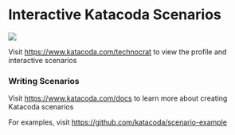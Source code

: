 # Interactive Katacoda Scenarios

[![](http://shields.katacoda.com/katacoda/technocrat/count.svg)](https://www.katacoda.com/technocrat "Get your profile on Katacoda.com")

Visit https://www.katacoda.com/technocrat to view the profile and interactive scenarios

### Writing Scenarios
Visit https://www.katacoda.com/docs to learn more about creating Katacoda scenarios

For examples, visit https://github.com/katacoda/scenario-example
